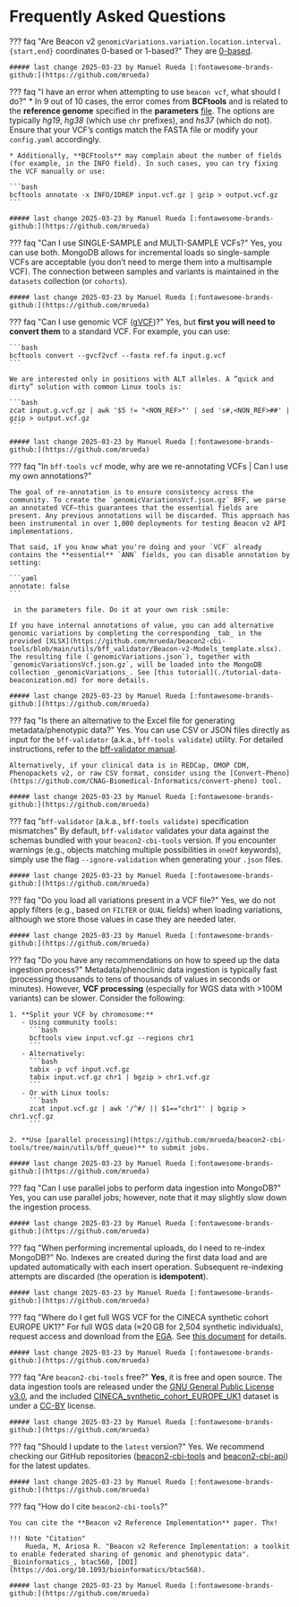 # Frequently Asked Questions

??? faq "Are Beacon v2 `genomicVariations.variation.location.interval.{start,end}` coordinates 0-based or 1-based?"
    They are [0-based](http://docs.genomebeacons.org/formats-standards/#genome-coordinates).

    ##### last change 2025-03-23 by Manuel Rueda [:fontawesome-brands-github:](https://github.com/mrueda)

??? faq "I have an error when attempting to use `beacon vcf`, what should I do?"
    * In 9 out of 10 cases, the error comes from **BCFtools** and is related to the **reference genome** specified in the **parameters** [file](https://github.com/mrueda/beacon2-cbi-tools). The options are typically _hg19_, _hg38_ (which use `chr` prefixes), and _hs37_ (which do not). Ensure that your VCF’s contigs match the FASTA file or modify your `config.yaml` accordingly.
    
    * Additionally, **BCFtools** may complain about the number of fields (for example, in the INFO field). In such cases, you can try fixing the VCF manually or use:
    
    ```bash
    bcftools annotate -x INFO/IDREP input.vcf.gz | gzip > output.vcf.gz
    ```
    
    ##### last change 2025-03-23 by Manuel Rueda [:fontawesome-brands-github:](https://github.com/mrueda)

??? faq "Can I use SINGLE-SAMPLE and MULTI-SAMPLE VCFs?"
    Yes, you can use both. MongoDB allows for incremental loads so single-sample VCFs are acceptable (you don’t need to merge them into a multisample VCF). The connection between samples and variants is maintained in the `datasets` collection (or `cohorts`).
    
    ##### last change 2025-03-23 by Manuel Rueda [:fontawesome-brands-github:](https://github.com/mrueda)

??? faq "Can I use genomic VCF ([gVCF](https://gatk.broadinstitute.org/hc/en-us/articles/360035531812-GVCF-Genomic-Variant-Call-Format))?"
    Yes, but **first you will need to convert them** to a standard VCF. For example, you can use:
    
    ```bash
    bcftools convert --gvcf2vcf --fasta ref.fa input.g.vcf
    ```
    
    We are interested only in positions with ALT alleles. A “quick and dirty” solution with common Linux tools is:
    
    ```bash
    zcat input.g.vcf.gz | awk '$5 != "<NON_REF>"' | sed 's#,<NON_REF>##' | gzip > output.vcf.gz
    ```
    
    ##### last change 2025-03-23 by Manuel Rueda [:fontawesome-brands-github:](https://github.com/mrueda)

??? faq "In `bff-tools vcf` mode, why are we re-annotating VCFs | Can I use my own annotations?"

    The goal of re-annotation is to ensure consistency across the community. To create the `genomicVariationsVcf.json.gz` BFF, we parse an annotated VCF—this guarantees that the essential fields are present. Any previous annotations will be discarded. This approach has been instrumental in over 1,000 deployments for testing Beacon v2 API implementations.

    That said, if you know what you're doing and your `VCF` already contains the **essential** `ANN` fields, you can disable annotation by setting:

    ```yaml
    annotate: false
    ```
    
     in the parameters file. Do it at your own risk :smile:
    
    If you have internal annotations of value, you can add alternative genomic variations by completing the corresponding _tab_ in the provided [XLSX](https://github.com/mrueda/beacon2-cbi-tools/blob/main/utils/bff_validator/Beacon-v2-Models_template.xlsx). The resulting file (`genomicVariations.json`), together with `genomicVariationsVcf.json.gz`, will be loaded into the MongoDB collection _genomicVariations_. See [this tutorial](./tutorial-data-beaconization.md) for more details.
    
    ##### last change 2025-03-23 by Manuel Rueda [:fontawesome-brands-github:](https://github.com/mrueda)

??? faq "Is there an alternative to the Excel file for generating metadata/phenotypic data?"
    Yes. You can use CSV or JSON files directly as input for the `bff-validator` (a.k.a., `bff-tools validate`) utility. For detailed instructions, refer to the [bff-validator manual](https://github.com/mrueda/beacon2-cbi-tools/tree/main/utils/bff_validator).
    
    Alternatively, if your clinical data is in REDCap, OMOP CDM, Phenopackets v2, or raw CSV format, consider using the [Convert-Pheno](https://github.com/CNAG-Biomedical-Informatics/convert-pheno) tool.
    
    ##### last change 2025-03-23 by Manuel Rueda [:fontawesome-brands-github:](https://github.com/mrueda)

??? faq "`bff-validator` (a.k.a., `bff-tools validate)` specification mismatches"
    By default, `bff-validator` validates your data against the schemas bundled with your `beacon2-cbi-tools` version. If you encounter warnings (e.g., objects matching multiple possibilities in `oneOf` keywords), simply use the flag `--ignore-validation` when generating your `.json` files.
    
    ##### last change 2025-03-23 by Manuel Rueda [:fontawesome-brands-github:](https://github.com/mrueda)

??? faq "Do you load all variations present in a VCF file?"
    Yes, we do not apply filters (e.g., based on `FILTER` or `QUAL` fields) when loading variations, although we store those values in case they are needed later.
    
    ##### last change 2025-03-23 by Manuel Rueda [:fontawesome-brands-github:](https://github.com/mrueda)

??? faq "Do you have any recommendations on how to speed up the data ingestion process?"
    Metadata/phenoclinic data ingestion is typically fast (processing thousands to tens of thousands of values in seconds or minutes). However, **VCF processing** (especially for WGS data with >100M variants) can be slower. Consider the following:
    
    1. **Split your VCF by chromosome:**
       - Using community tools:
         ```bash
         bcftools view input.vcf.gz --regions chr1
         ```
       - Alternatively:
         ```bash
         tabix -p vcf input.vcf.gz
         tabix input.vcf.gz chr1 | bgzip > chr1.vcf.gz
         ```
       - Or with Linux tools:
         ```bash
         zcat input.vcf.gz | awk '/^#/ || $1=="chr1"' | bgzip > chr1.vcf.gz
         ```
    
    2. **Use [parallel processing](https://github.com/mrueda/beacon2-cbi-tools/tree/main/utils/bff_queue)** to submit jobs.
    
    ##### last change 2025-03-23 by Manuel Rueda [:fontawesome-brands-github:](https://github.com/mrueda)

??? faq "Can I use parallel jobs to perform data ingestion into MongoDB?"
    Yes, you can use parallel jobs; however, note that it may slightly slow down the ingestion process.
    
    ##### last change 2025-03-23 by Manuel Rueda [:fontawesome-brands-github:](https://github.com/mrueda)

??? faq "When performing incremental uploads, do I need to re-index MongoDB?"
    No. Indexes are created during the first data load and are updated automatically with each insert operation. Subsequent re-indexing attempts are discarded (the operation is **idempotent**).
    
    ##### last change 2025-03-23 by Manuel Rueda [:fontawesome-brands-github:](https://github.com/mrueda)

??? faq "Where do I get full WGS VCF for the CINECA synthetic cohort EUROPE UK1?"
    For full WGS data (≈20 GB for 2,504 synthetic individuals), request access and download from the [EGA](https://ega-archive.org/datasets/EGAD00001006673). See [this document](./synthetic-dataset.md) for details.
    
    ##### last change 2025-03-23 by Manuel Rueda [:fontawesome-brands-github:](https://github.com/mrueda)

??? faq "Are `beacon2-cbi-tools` free?"
    **Yes**, it is free and open source. The data ingestion tools are released under the [GNU General Public License v3.0](https://en.wikipedia.org/wiki/GNU_General_Public_License#Version_3), and the included [CINECA_synthetic_cohort_EUROPE_UK1](https://www.cineca-project.eu/cineca-synthetic-datasets) dataset is under a [CC-BY](https://en.wikipedia.org/wiki/Creative_Commons_licens) license.
    
    ##### last change 2025-03-23 by Manuel Rueda [:fontawesome-brands-github:](https://github.com/mrueda)

??? faq "Should I update to the `latest` version?"
    Yes. We recommend checking our GitHub repositories ([beacon2-cbi-tools](https://github.com/mrueda/beacon2-cbi-tools) and [beacon2-cbi-api](https://github.com/EGA-archive/beacon2-cbi-api)) for the latest updates.
    
    ##### last change 2025-03-23 by Manuel Rueda [:fontawesome-brands-github:](https://github.com/mrueda)

??? faq "How do I cite `beacon2-cbi-tools`?"

    You can cite the **Beacon v2 Reference Implementation** paper. Thx!

    !!! Note "Citation"
        Rueda, M, Ariosa R. "Beacon v2 Reference Implementation: a toolkit to enable federated sharing of genomic and phenotypic data". _Bioinformatics_, btac568, [DOI](https://doi.org/10.1093/bioinformatics/btac568).
    
    ##### last change 2025-03-23 by Manuel Rueda [:fontawesome-brands-github:](https://github.com/mrueda)
